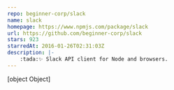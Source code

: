 ```yaml
---
repo: beginner-corp/slack
name: slack
homepage: https://www.npmjs.com/package/slack
url: https://github.com/beginner-corp/slack
stars: 923
starredAt: 2016-01-26T02:31:03Z
description: |-
    :tada:✨ Slack API client for Node and browsers.
---
```


[object Object]
